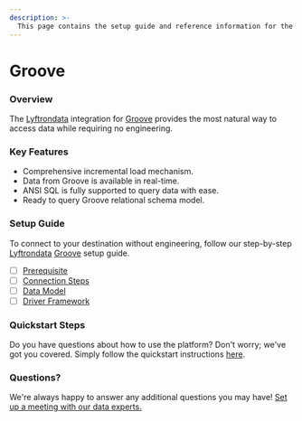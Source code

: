 ```yaml
---
description: >-
  This page contains the setup guide and reference information for the Groove source connector.
---
```


# Groove

### Overview

The [Lyftrondata](https://www.lyftrondata.com/) integration for [Groove](None) provides the most natural way to access data while requiring no engineering.

### Key Features

* Comprehensive incremental load mechanism.
* Data from Groove is available in real-time.&#x20;
* ANSI SQL is fully supported to query data with ease.
* Ready to query Groove relational schema model.

### Setup Guide

To connect to your destination without engineering, follow our step-by-step [Lyftrondata](https://www.lyftrondata.com/)  [Groove](None) setup guide.

* [ ] [Prerequisite](prerequisite.md)
* [ ] [Connection Steps](connection-steps.md)
* [ ] [Data Model](data-model/erd.md)
* [ ] [Driver Framework](driver-framework/)

### Quickstart Steps

Do you have questions about how to use the platform? Don't worry; we've got you covered. Simply follow the quickstart instructions [here](../README.md).

### Questions? <a href="#questions" id="questions"></a>

We're always happy to answer any additional questions you may have! [Set up a meeting with our data experts.](https://www.lyftrondata.com/book-a-meeting/)

